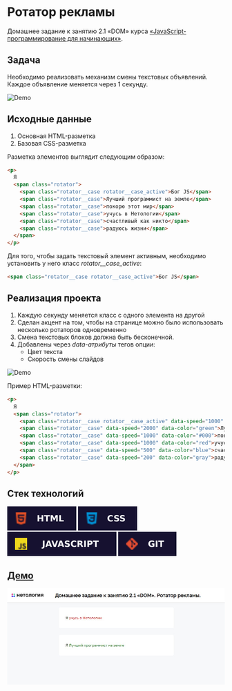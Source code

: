 # Ротатор рекламы

Домашнее задание к занятию 2.1 «DOM» курса [«JavaScript-программирование для начинающих»](https://cat.2035.university/rall/course/18787/?project_id=48).

## **Задача**

Необходимо реализовать механизм смены текстовых объявлений. Каждое объявление меняется через 1 секунду.

![Demo](./demo.gif)

## **Исходные данные**

1. Основная HTML-разметка
2. Базовая CSS-разметка

Разметка элементов выглядит следующим образом:

```html
<p>
  Я
  <span class="rotator">
    <span class="rotator__case rotator__case_active">Бог JS</span>
    <span class="rotator__case">Лучший программист на земле</span>
    <span class="rotator__case">покорю этот мир</span>
    <span class="rotator__case">учусь в Нетологии</span>
    <span class="rotator__case">счастливый как никто</span>
    <span class="rotator__case">радуюсь жизни</span>
  </span>
</p>
```

Для того, чтобы задать текстовый элемент активным, необходимо установить у него класс
*rotator__case_active*:

```html
<span class="rotator__case rotator__case_active">Бог JS</span>
```

## **Реализация проекта**

1. Каждую секунду меняется класс с одного элемента на другой
2. Сделан акцент на том, чтобы на странице можно было использовать несколько ротаторов одновременно
3. Смена текстовых блоков должна быть бесконечной.
4. Добавлены через *data-атрибуты* тегов опции:
   * Цвет текста
   * Скорость смены слайдов

![Demo](./extended-demo.gif)

Пример HTML-разметки:

```html
<p>
  Я
  <span class="rotator">
    <span class="rotator__case rotator__case_active" data-speed="1000" data-color="red">Бог JS</span>
    <span class="rotator__case" data-speed="2000" data-color="green">Лучший программист на земле</span>
    <span class="rotator__case" data-speed="1000" data-color="#000">покорю этот мир</span>
    <span class="rotator__case" data-speed="1000" data-color="red">учусь в Нетологии</span>
    <span class="rotator__case" data-speed="500" data-color="blue">счастливый как никто</span>
    <span class="rotator__case" data-speed="200" data-color="gray">радуюсь жизни</span>
  </span>
</p>
```

## **Стек технологий**
![HTML](./html.svg)
![CSS](./css.svg)
![JS](./js.svg)
![GIT](./git.svg)

## **[Демо](https://alekseeva-t-v.github.io/bhj-homeworks/dom/ads/task)**

![Демо](./demo.jpg)